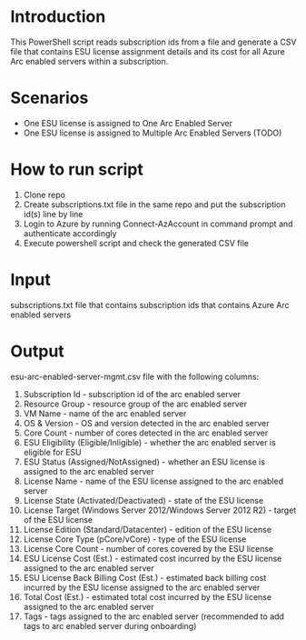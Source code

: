 # Introduction
This PowerShell script reads subscription ids from a file and generate a CSV file that contains ESU license assignment details and its cost for all Azure Arc enabled servers within a subscription.

# Scenarios
- One ESU license is assigned to One Arc Enabled Server
- One ESU license is assigned to Multiple Arc Enabled Servers (TODO)

# How to run script
1. Clone repo
2. Create subscriptions.txt file in the same repo and put the subscription id(s) line by line
3. Login to Azure by running Connect-AzAccount in command prompt and authenticate accordingly
4. Execute powershell script and check the generated CSV file

# Input  
subscriptions.txt file that contains subscription ids that contains Azure Arc enabled servers

# Output
esu-arc-enabled-server-mgmt.csv file with the following columns:
1. Subscription Id - subscription id of the arc enabled server
2. Resource Group - resource group of the arc enabled server
3. VM Name - name of the arc enabled server
4. OS & Version - OS and version detected in the arc enabled server
5. Core Count - number of cores detected in the arc enabled server
6. ESU Eligibility (Eligible/Inligible) - whether the arc enabled server is eligible for ESU
7. ESU Status (Assigned/NotAssigned) - whether an ESU license is assigned to the arc enabled server
8. License Name - name of the ESU license assigned to the arc enabled server
9. License State (Activated/Deactivated) - state of the ESU license 
10. License Target (Windows Server 2012/Windows Server 2012 R2) - target of the ESU license
11. License Edition (Standard/Datacenter) - edition of the ESU license
12. License Core Type (pCore/vCore) - type of the ESU license
13. License Core Count - number of cores covered by the ESU license
14. ESU License Cost (Est.) - estimated cost incurred by the ESU license assigned to the arc enabled server
15. ESU License Back Billing Cost (Est.) - estimated back billing cost incurred by the ESU license assigned to the arc enabled server
16. Total Cost (Est.) - estimated total cost incurred by the ESU license assigned to the arc enabled server
17. Tags - tags assigned to the arc enabled server (recommended to add tags to arc enabled server during onboarding)
